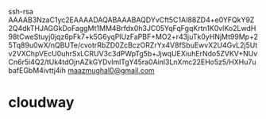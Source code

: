 ssh-rsa AAAAB3NzaC1yc2EAAAADAQABAAABAQDYvCft5C1AI88ZD4+e0YFQkY9Z2Q4dkTHJAGGkDoFaggMt1MM4Brfdx0h3JC05YqFqFgqKrtn1K0vlKo2LwdH98tCweStuyj0jqz6pFk7+k5G6yqPlUzFaPBF+MO2+r43juTk0yHNjMt99Mp+25Tq89u0wX/nQBUTe/cvotrRbZD0ZcBczORZrYx4V8fSbuEwvX2U4GvL2j5Utv2VXChpVEcU0uhrSxLCRUV3c3dPWpTg5b+JjwqUEXiuhErNdo5ZVKV+NUvCn6r5i4Q2/tUk4tdOjnAZkGYDvlmlTgY45ra0Ainl3LnXmc22EHo5z5/HXHu7ubafEGbM4ivttj4ih maazmughal0@gmail.com
# cloudway
